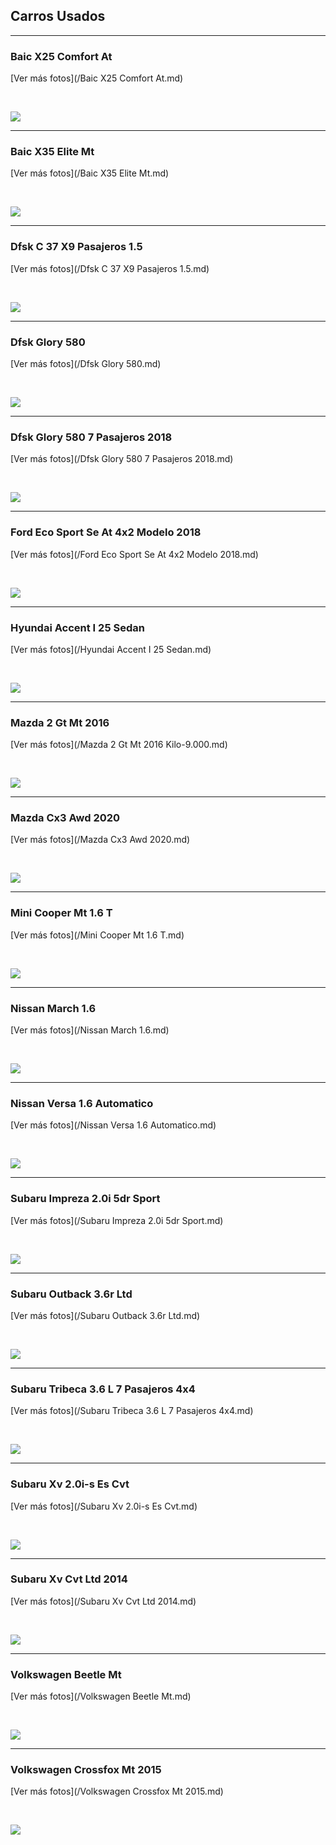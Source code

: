 ## Carros Usados


---
### Baic X25 Comfort At
[Ver más fotos](/Baic X25 Comfort At.md)
<p>&nbsp;</p>
<img src="images/Baic X25 Comfort At - 0.7906.jpg?raw=true"/>

---
### Baic X35 Elite Mt
[Ver más fotos](/Baic X35 Elite Mt.md)
<p>&nbsp;</p>
<img src="images/Baic X35 Elite Mt - 0.0136.jpg?raw=true"/>

---
### Dfsk C 37 X9 Pasajeros 1.5
[Ver más fotos](/Dfsk C 37 X9 Pasajeros 1.5.md)
<p>&nbsp;</p>
<img src="images/Dfsk C 37 X9 Pasajeros 1.5 - 0.4157.jpg?raw=true"/>

---
### Dfsk Glory 580
[Ver más fotos](/Dfsk Glory 580.md)
<p>&nbsp;</p>
<img src="images/Dfsk Glory 580 - 0.5785.jpg?raw=true"/>

---
### Dfsk Glory 580 7 Pasajeros 2018
[Ver más fotos](/Dfsk Glory 580 7 Pasajeros 2018.md)
<p>&nbsp;</p>
<img src="images/Dfsk Glory 580 7 Pasajeros 2018 - 0.5653.jpg?raw=true"/>

---
### Ford Eco Sport Se At 4x2 Modelo 2018
[Ver más fotos](/Ford Eco Sport Se At 4x2 Modelo 2018.md)
<p>&nbsp;</p>
<img src="images/Ford Eco Sport Se At 4x2 Modelo 2018 - 0.3792.jpg?raw=true"/>

---
### Hyundai Accent I 25 Sedan
[Ver más fotos](/Hyundai Accent I 25 Sedan.md)
<p>&nbsp;</p>
<img src="images/Hyundai Accent I 25 Sedan - 0.9855.jpg?raw=true"/>

---
### Mazda 2 Gt Mt 2016
[Ver más fotos](/Mazda 2 Gt Mt 2016 Kilo-9.000.md)
<p>&nbsp;</p>
<img src="images/Mazda 2 Gt Mt 2016 Kilo-9.000 - 0.8354.jpg?raw=true"/>

---
### Mazda Cx3 Awd 2020
[Ver más fotos](/Mazda Cx3 Awd 2020.md)
<p>&nbsp;</p>
<img src="images/Mazda Cx3 Awd 2020 - 0.2909.jpg?raw=true"/>

---
### Mini Cooper Mt 1.6 T
[Ver más fotos](/Mini Cooper Mt 1.6 T.md)
<p>&nbsp;</p>
<img src="images/Mini Cooper Mt 1.6 T - 0.9675.jpg?raw=true"/>

---
### Nissan March 1.6
[Ver más fotos](/Nissan March 1.6.md)
<p>&nbsp;</p>
<img src="images/Nissan March 1.6 - 0.2307.jpg?raw=true"/>

---
### Nissan Versa 1.6 Automatico
[Ver más fotos](/Nissan Versa 1.6 Automatico.md)
<p>&nbsp;</p>
<img src="images/Nissan Versa 1.6 Automatico - 0.0424.jpg?raw=true"/>

---
### Subaru Impreza 2.0i 5dr Sport
[Ver más fotos](/Subaru Impreza 2.0i 5dr Sport.md)
<p>&nbsp;</p>
<img src="images/Subaru Impreza 2.0i 5dr Sport - 0.987.jpg?raw=true"/>

---
### Subaru Outback 3.6r Ltd
[Ver más fotos](/Subaru Outback 3.6r Ltd.md)
<p>&nbsp;</p>
<img src="images/Subaru Outback 3.6r Ltd - 0.1514.jpg?raw=true"/>

---
### Subaru Tribeca 3.6 L 7 Pasajeros 4x4
[Ver más fotos](/Subaru Tribeca 3.6 L 7 Pasajeros 4x4.md)
<p>&nbsp;</p>
<img src="images/Subaru Tribeca 3.6 L 7 Pasajeros 4x4 - 0.6932.jpg?raw=true"/>

---
### Subaru Xv 2.0i-s Es Cvt
[Ver más fotos](/Subaru Xv 2.0i-s Es Cvt.md)
<p>&nbsp;</p>
<img src="images/Subaru Xv 2.0i-s Es Cvt - 0.8362.jpg?raw=true"/>

---
### Subaru Xv Cvt Ltd 2014
[Ver más fotos](/Subaru Xv Cvt Ltd 2014.md)
<p>&nbsp;</p>
<img src="images/Subaru Xv Cvt Ltd 2014 - 0.4846.jpg?raw=true"/>

---
### Volkswagen Beetle Mt
[Ver más fotos](/Volkswagen Beetle Mt.md)
<p>&nbsp;</p>
<img src="images/Volkswagen Beetle Mt - 0.9355.jpg?raw=true"/>

---
### Volkswagen Crossfox Mt 2015
[Ver más fotos](/Volkswagen Crossfox Mt 2015.md)
<p>&nbsp;</p>
<img src="images/Volkswagen Crossfox Mt 2015 - 0.9703.jpg?raw=true"/>
